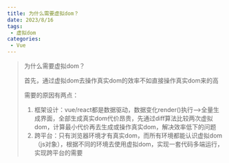 ```yaml
---
title: 为什么需要虚拟dom？
date: 2023/8/16
tags:
 - 虚拟dom
categories:
 - Vue
---
```


>为什么需要虚拟dom？
>
>首先，通过虚拟dom去操作真实dom的效率不如直接操作真实dom来的高
>
>需要的原因有两点：
>
>1. 框架设计：vue/react都是数据驱动，数据变化render()执行-->全量生成界面，全部生成真实dom代价昂贵，先通过diff算法比较两次虚拟dom，计算最小代价再去生成或操作真实dom，解决效率低下的问题
>2. 跨平台：只有浏览器环境才有真实dom，而所有环境都能认识虚拟dom（js对象），根据不同的环境去使用虚拟dom，实现一套代码多端运行，实现跨平台的需要